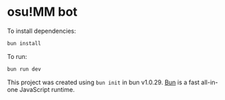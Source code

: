 # osu!MM bot

To install dependencies:

```bash
bun install
```

To run:

```bash
bun run dev
```

This project was created using `bun init` in bun v1.0.29. [Bun](https://bun.sh) is a fast all-in-one JavaScript runtime.
